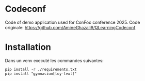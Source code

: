 # Codeconf
Code of demo application used for ConFoo conference 2025.
Code originale: https://github.com/AmineGhazali9/QLearningCodeconf

# Installation
Dans un venv executé les commandes suivantes:

```
pip install -r ./requirements.txt 
pip install "gymnasium[toy-text]"
```
